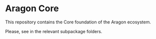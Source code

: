 # Aragon Core

This repository contains the Core foundation of the Aragon ecosystem.

Please, see in the relevant subpackage folders.

